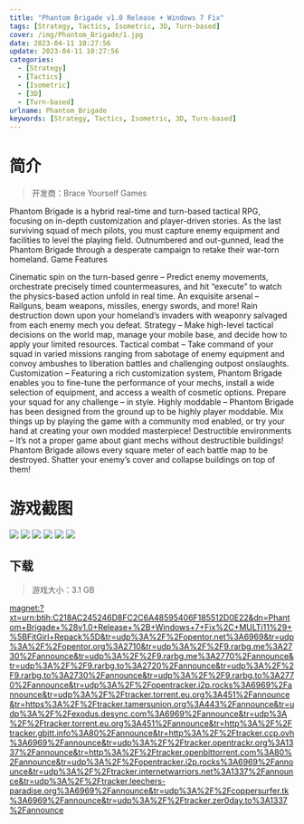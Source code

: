 ```yaml
---
title: "Phantom Brigade v1.0 Release + Windows 7 Fix"
tags: [Strategy, Tactics, Isometric, 3D, Turn-based]
cover: /img/Phantom_Brigade/1.jpg
date: 2023-04-11 10:27:56
update: 2023-04-11 10:27:56
categories: 
  - [Strategy]
  - [Tactics]
  - [Isometric]
  - [3D]
  - [Turn-based]
urlname: Phantom_Brigade
keywords: [Strategy, Tactics, Isometric, 3D, Turn-based]
---
```

# 简介

> 开发商：Brace Yourself Games

Phantom Brigade is a hybrid real-time and turn-based tactical RPG, focusing on in-depth customization and player-driven stories. As the last surviving squad of mech pilots, you must capture enemy equipment and facilities to level the playing field. Outnumbered and out-gunned, lead the Phantom Brigade through a desperate campaign to retake their war-torn homeland.
Game Features

Cinematic spin on the turn-based genre – Predict enemy movements, orchestrate precisely timed countermeasures, and hit “execute” to watch the physics-based action unfold in real time.
An exquisite arsenal – Railguns, beam weapons, missiles, energy swords, and more! Rain destruction down upon your homeland’s invaders with weaponry salvaged from each enemy mech you defeat.
Strategy – Make high-level tactical decisions on the world map, manage your mobile base, and decide how to apply your limited resources.
Tactical combat – Take command of your squad in varied missions ranging from sabotage of enemy equipment and convoy ambushes to liberation battles and challenging outpost onslaughts.
Customization – Featuring a rich customization system, Phantom Brigade enables you to fine-tune the performance of your mechs, install a wide selection of equipment, and access a wealth of cosmetic options. Prepare your squad for any challenge – in style.
Highly moddable – Phantom Brigade has been designed from the ground up to be highly player moddable. Mix things up by playing the game with a community mod enabled, or try your hand at creating your own modded masterpiece!
Destructible environments – It’s not a proper game about giant mechs without destructible buildings! Phantom Brigade allows every square meter of each battle map to be destroyed. Shatter your enemy’s cover and collapse buildings on top of them!

# 游戏截图

![](/img/Phantom_Brigade/2.jpg)
![](/img/Phantom_Brigade/3.jpg)
![](/img/Phantom_Brigade/4.jpg)
![](/img/Phantom_Brigade/5.jpg)
![](/img/Phantom_Brigade/6.jpg)
![](/img/Phantom_Brigade/7.jpg)


## 下载

> 游戏大小：3.1 GB

[magnet:?xt=urn:btih:C218AC245246D8FC2C6A48595406F185512D0E22&amp;dn=Phantom+Brigade+%28v1.0+Release+%2B+Windows+7+Fix%2C+MULTi11%29+%5BFitGirl+Repack%5D&amp;tr=udp%3A%2F%2Fopentor.net%3A6969&amp;tr=udp%3A%2F%2Fopentor.org%3A2710&amp;tr=udp%3A%2F%2F9.rarbg.me%3A2730%2Fannounce&amp;tr=udp%3A%2F%2F9.rarbg.me%3A2770%2Fannounce&amp;tr=udp%3A%2F%2F9.rarbg.to%3A2720%2Fannounce&amp;tr=udp%3A%2F%2F9.rarbg.to%3A2730%2Fannounce&amp;tr=udp%3A%2F%2F9.rarbg.to%3A2770%2Fannounce&amp;tr=udp%3A%2F%2Fopentracker.i2p.rocks%3A6969%2Fannounce&amp;tr=udp%3A%2F%2Ftracker.torrent.eu.org%3A451%2Fannounce&amp;tr=https%3A%2F%2Ftracker.tamersunion.org%3A443%2Fannounce&amp;tr=udp%3A%2F%2Fexodus.desync.com%3A6969%2Fannounce&amp;tr=udp%3A%2F%2Ftracker.torrent.eu.org%3A451%2Fannounce&amp;tr=http%3A%2F%2Ftracker.gbitt.info%3A80%2Fannounce&amp;tr=http%3A%2F%2Ftracker.ccp.ovh%3A6969%2Fannounce&amp;tr=udp%3A%2F%2Ftracker.opentrackr.org%3A1337%2Fannounce&amp;tr=http%3A%2F%2Ftracker.openbittorrent.com%3A80%2Fannounce&amp;tr=udp%3A%2F%2Fopentracker.i2p.rocks%3A6969%2Fannounce&amp;tr=udp%3A%2F%2Ftracker.internetwarriors.net%3A1337%2Fannounce&amp;tr=udp%3A%2F%2Ftracker.leechers-paradise.org%3A6969%2Fannounce&amp;tr=udp%3A%2F%2Fcoppersurfer.tk%3A6969%2Fannounce&amp;tr=udp%3A%2F%2Ftracker.zer0day.to%3A1337%2Fannounce](magnet:?xt=urn:btih:C218AC245246D8FC2C6A48595406F185512D0E22&amp;dn=Phantom+Brigade+%28v1.0+Release+%2B+Windows+7+Fix%2C+MULTi11%29+%5BFitGirl+Repack%5D&amp;tr=udp%3A%2F%2Fopentor.net%3A6969&amp;tr=udp%3A%2F%2Fopentor.org%3A2710&amp;tr=udp%3A%2F%2F9.rarbg.me%3A2730%2Fannounce&amp;tr=udp%3A%2F%2F9.rarbg.me%3A2770%2Fannounce&amp;tr=udp%3A%2F%2F9.rarbg.to%3A2720%2Fannounce&amp;tr=udp%3A%2F%2F9.rarbg.to%3A2730%2Fannounce&amp;tr=udp%3A%2F%2F9.rarbg.to%3A2770%2Fannounce&amp;tr=udp%3A%2F%2Fopentracker.i2p.rocks%3A6969%2Fannounce&amp;tr=udp%3A%2F%2Ftracker.torrent.eu.org%3A451%2Fannounce&amp;tr=https%3A%2F%2Ftracker.tamersunion.org%3A443%2Fannounce&amp;tr=udp%3A%2F%2Fexodus.desync.com%3A6969%2Fannounce&amp;tr=udp%3A%2F%2Ftracker.torrent.eu.org%3A451%2Fannounce&amp;tr=http%3A%2F%2Ftracker.gbitt.info%3A80%2Fannounce&amp;tr=http%3A%2F%2Ftracker.ccp.ovh%3A6969%2Fannounce&amp;tr=udp%3A%2F%2Ftracker.opentrackr.org%3A1337%2Fannounce&amp;tr=http%3A%2F%2Ftracker.openbittorrent.com%3A80%2Fannounce&amp;tr=udp%3A%2F%2Fopentracker.i2p.rocks%3A6969%2Fannounce&amp;tr=udp%3A%2F%2Ftracker.internetwarriors.net%3A1337%2Fannounce&amp;tr=udp%3A%2F%2Ftracker.leechers-paradise.org%3A6969%2Fannounce&amp;tr=udp%3A%2F%2Fcoppersurfer.tk%3A6969%2Fannounce&amp;tr=udp%3A%2F%2Ftracker.zer0day.to%3A1337%2Fannounce)